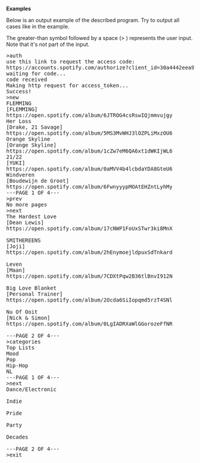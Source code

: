 <b>Examples</b>

Below is an output example of the described program. Try to output all cases like in the example.

The greater-than symbol followed by a space (> ) represents the user input. Note that it's not part of the input.
<pre>
>auth
use this link to request the access code:
https://accounts.spotify.com/authorize?client_id=30a4442eea954024b600f184843378ed&redirect_uri=http://localhost:8080&response_type=code
waiting for code...
code received
Making http request for access_token...
Success!
>new
FLEMMING
[FLEMMING]
https://open.spotify.com/album/6JTROG4csRswIQjmmvujgy
Her Loss
[Drake, 21 Savage]
https://open.spotify.com/album/5MS3MvWHJ3lOZPLiMxzOU6
Orange Skyline
[Orange Skyline]
https://open.spotify.com/album/1cZw7eM6QA6xt1dWKIjWL6
21/22
[YUKI]
https://open.spotify.com/album/0aMVV4b4lcbdaYDA8GteU6
Windveren
[Boudewijn de Groot]
https://open.spotify.com/album/6FwnyyypMOAtEHZntLyhMy
---PAGE 1 OF 4---
>prev
No more pages
>next
The Hardest Love
[Dean Lewis]
https://open.spotify.com/album/17cNWP1FoUxSTwr3ki8MnX

SMITHEREENS
[Joji]
https://open.spotify.com/album/2hEnymoejldpuxSdTnkard

Leven
[Maan]
https://open.spotify.com/album/7CDXtPqw2B36tlBnvI912N

Big Love Blanket
[Personal Trainer]
https://open.spotify.com/album/2Ocda6SiIopqmd5rzT4SNl

Nu Of Ooit
[Nick & Simon]
https://open.spotify.com/album/0LgIADRXaWlGGorozeFfNR

---PAGE 2 OF 4---
>categories
Top Lists
Mood
Pop
Hip-Hop
NL
---PAGE 1 OF 4---
>next
Dance/Electronic

Indie

Pride

Party

Decades

---PAGE 2 OF 4---
>exit
</pre>
